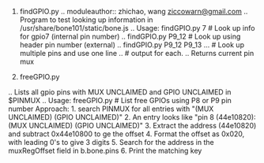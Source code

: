 
1. findGPIO.py
.. moduleauthor:: zhichao, wang <ziccowarn@gmail.com>
.. Program to test looking up information in /usr/share/bone101/static/bone.js
.. Usage:  findGPIO.py 7     # Look up info for gpio7 (internal pin number)
..         findGPIO.py P9_12 # Look up using header pin number (external)
..         findGPIO.py P9_12 P9_13 ...  # Look up multiple pins and use one line
..                                      # output for each.
.. Returns current pin mux

2. freeGPIO.py

.. Lists all gpio pins with MUX UNCLAIMED and GPIO UNCLAIMED in $PINMUX
.. Usage:  freeGPIO.py    # List free GPIOs using P8 or P9 pin number
     Approach:
        1. search PINMUX for all entries with "(MUX UNCLAIMED) (GPIO UNCLAIMED)"
        2. An entry looks like "pin 8 (44e10820): (MUX UNCLAIMED) (GPIO UNCLAIMED)"
        3. Extract the address (44e10820) and subtract 0x44e10800 to ge the offset
        4. Format the offset as 0x020, with leading 0's to give 3 digits
        5. Search for the address in the muxRegOffset field in b.bone.pins
        6. Print the matching key